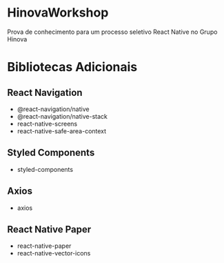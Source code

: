 # HinovaWorkshop

Prova de conhecimento para um processo seletivo React Native no Grupo Hinova

# Bibliotecas Adicionais

## React Navigation

- @react-navigation/native
- @react-navigation/native-stack
- react-native-screens
- react-native-safe-area-context

## Styled Components

- styled-components

## Axios

- axios

## React Native Paper

- react-native-paper
- react-native-vector-icons
